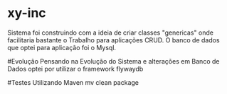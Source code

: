 # xy-inc

Sistema foi construindo com a ideia de criar classes "genericas" onde facilitaria bastante o Trabalho para aplicações CRUD.
O banco de dados que optei para aplicação foi o Mysql.

#Evolução
Pensando na Evolução do Sistema e alterações em Banco de Dados optei por utilizar o framework flywaydb

#Testes
Utilizando Maven
mv clean package
